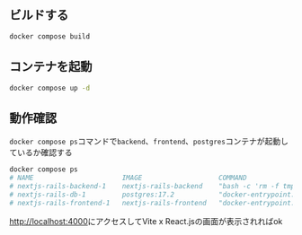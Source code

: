 ## ビルドする

~~~bash
docker compose build
~~~


## コンテナを起動

~~~bash
docker compose up -d
~~~


## 動作確認

`docker compose ps`コマンドで`backend`、`frontend`、`postgres`コンテナが起動しているか確認する

~~~bash
docker compose ps
# NAME                      IMAGE                   COMMAND                   SERVICE    CREATED         STATUS         PORTS
# nextjs-rails-backend-1    nextjs-rails-backend    "bash -c 'rm -f tmp/…"   backend    3 minutes ago   Up 3 minutes   0.0.0.0:3000->3000/tcp
# nextjs-rails-db-1         postgres:17.2           "docker-entrypoint.s…"   db         3 minutes ago   Up 3 minutes   0.0.0.0:5432->5432/tcp
# nextjs-rails-frontend-1   nextjs-rails-frontend   "docker-entrypoint.s…"   frontend   3 minutes ago   Up 3 minutes   0.0.0.0:4000->4000/tcp
~~~

<http://localhost:4000>にアクセスしてVite x React.jsの画面が表示されればok
